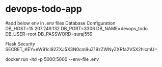 # devops-todo-app

#add below env in .env files
Database Configuration
DB_HOST=15.207.249.132
DB_PORT=3306
DB_NAME=devops_todo
DB_USER=root
DB_PASSWORD=suraj559

Flask Security
SECRET_KEY=eW91cl92ZXJ5X3N0cm9uZ19zZWNyZXRfa2V5X2hlcmU=

docker run -itd -p 5000:5000 --env-file .env <imageName>
